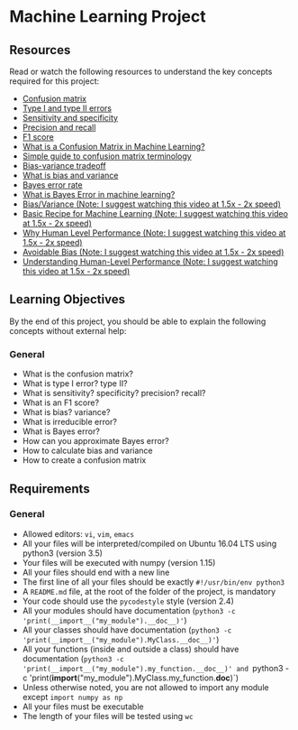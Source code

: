 # Machine Learning Project

## Resources
Read or watch the following resources to understand the key concepts required for this project:

- [Confusion matrix](https://en.wikipedia.org/wiki/Confusion_matrix)
- [Type I and type II errors](https://en.wikipedia.org/wiki/Type_I_and_type_II_errors)
- [Sensitivity and specificity](https://en.wikipedia.org/wiki/Sensitivity_and_specificity)
- [Precision and recall](https://en.wikipedia.org/wiki/Precision_and_recall)
- [F1 score](https://en.wikipedia.org/wiki/F1_score)
- [What is a Confusion Matrix in Machine Learning?](https://www.dataschool.io/simple-guide-to-confusion-matrix-terminology/)
- [Simple guide to confusion matrix terminology](https://www.dataschool.io/simple-guide-to-confusion-matrix-terminology/)
- [Bias-variance tradeoff](https://en.wikipedia.org/wiki/Bias–variance_tradeoff)
- [What is bias and variance](https://www.quora.com/What-is-bias-and-variance)
- [Bayes error rate](https://en.wikipedia.org/wiki/Bayes_error_rate)
- [What is Bayes Error in machine learning?](https://stats.stackexchange.com/questions/302900/what-is-bayes-error-in-machine-learning)
- [Bias/Variance (Note: I suggest watching this video at 1.5x - 2x speed)](https://www.youtube.com/watch?v=SjQyLhQIXSM&list=PLkDaE6sCZn6Hn0vK8co82zjQtt3T2Nkqc&index=3)
- [Basic Recipe for Machine Learning (Note: I suggest watching this video at 1.5x - 2x speed)](https://www.youtube.com/watch?v=C1N_PDHuJ6Q&list=PLkDaE6sCZn6Hn0vK8co82zjQtt3T2Nkqc&index=4)
- [Why Human Level Performance (Note: I suggest watching this video at 1.5x - 2x speed)](https://www.youtube.com/watch?v=J3HHOwcrkK8&list=PLkDaE6sCZn6E7jZ9sN_xHwSHOdjUxUW_b&index=9)
- [Avoidable Bias (Note: I suggest watching this video at 1.5x - 2x speed)](https://www.youtube.com/watch?v=CZf3oo0fuh0&list=PLkDaE6sCZn6E7jZ9sN_xHwSHOdjUxUW_b&index=10)
- [Understanding Human-Level Performance (Note: I suggest watching this video at 1.5x - 2x speed)](https://www.youtube.com/watch?v=NUmbgp1h64E&list=PLkDaE6sCZn6E7jZ9sN_xHwSHOdjUxUW_b&index=11)

## Learning Objectives
By the end of this project, you should be able to explain the following concepts without external help:

### General
- What is the confusion matrix?
- What is type I error? type II?
- What is sensitivity? specificity? precision? recall?
- What is an F1 score?
- What is bias? variance?
- What is irreducible error?
- What is Bayes error?
- How can you approximate Bayes error?
- How to calculate bias and variance
- How to create a confusion matrix

## Requirements

### General
- Allowed editors: `vi`, `vim`, `emacs`
- All your files will be interpreted/compiled on Ubuntu 16.04 LTS using python3 (version 3.5)
- Your files will be executed with numpy (version 1.15)
- All your files should end with a new line
- The first line of all your files should be exactly `#!/usr/bin/env python3`
- A `README.md` file, at the root of the folder of the project, is mandatory
- Your code should use the `pycodestyle` style (version 2.4)
- All your modules should have documentation (`python3 -c 'print(__import__("my_module").__doc__)'`)
- All your classes should have documentation (`python3 -c 'print(__import__("my_module").MyClass.__doc__)'`)
- All your functions (inside and outside a class) should have documentation (`python3 -c 'print(__import__("my_module").my_function.__doc__)' and `python3 -c 'print(__import__("my_module").MyClass.my_function.__doc__)`)
- Unless otherwise noted, you are not allowed to import any module except `import numpy as np`
- All your files must be executable
- The length of your files will be tested using `wc`